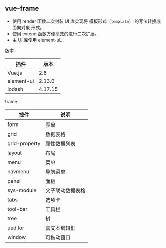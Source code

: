 ## vue-frame

- 使用 render 函数二次封装 UI 库实现将 模板形式（`template`） 的写法转换成 面向对象 形式。
- 使用 extend 函数方便高效的进行二次扩展。
- 主 UI 库使用 element-ui。

版本

插件 | 版本
---|---
Vue.js | 2.6
element-ui | 2.13.0
lodash | 4.17.15

frame

控件 | 说明
---|---
form | 表单
grid | 数据表格
grid-property | 属性数据列表
layout | 布局
menu | 菜单
navmenu | 导航菜单
panel | 面板
sys-module | 父子联动数据表格
tabs | 选项卡
tool-bar | 工具栏
tree | 树
ueditor | 富文本编辑框
window | 可拖动窗口
